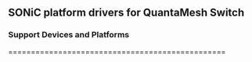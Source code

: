 
SONiC platform drivers for QuantaMesh Switch
----------------------------------------------

### Support Devices and Platforms
================================================
